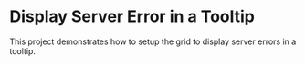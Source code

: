 # Display Server Error in a Tooltip
This project demonstrates how to setup the grid to display server errors in a tooltip.